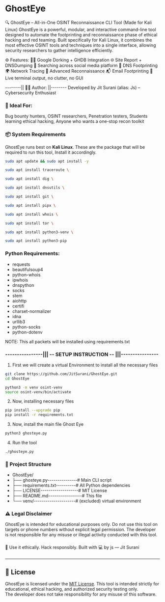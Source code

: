 # GhostEye

🔍 GhostEye – All-in-One OSINT Reconnaissance CLI Tool (Made for Kali Linux)
GhostEye is a powerful, modular, and interactive command-line tool designed to automate the footprinting and reconnaissance phase of ethical hacking and red teaming. Built specifically for Kali Linux, it combines the most effective OSINT tools and techniques into a single interface, allowing security researchers to gather intelligence efficiently.

⚙️ Features:
🕵️‍♂️ Google Dorking + GHDB Integration
🌐 Site Report + DNSDumping
👤 Searching across social media platform
📡 DNS Footprinting 
🌍 Network Tracing
🎯 Advanced Reconnaissance
📬 Email Footprinting 
🧠 Live terminal output, no clutter, no GUI


--------|| 🧑‍💻 Author: ||--------
Developed by Jit Surani (alias: Js) – Cybersecurity Enthusiast

### 🧠 Ideal For:
Bug bounty hunters, 
OSINT researchers, 
Penetration testers, 
Students learning ethical hacking, 
Anyone who wants a one-stop recon toolkit

### 📦 System Requirements

GhostEye runs best on **Kali Linux**. 
These are the package that will be required to run this tool, Install it accordingly.
```bash
sudo apt update && sudo apt install -y
```
```bash
sudo apt install traceroute \
```
```bash
sudo apt install dig \
```
```bash
sudo apt install dnsutils \
```
```bash
sudo apt install git \
```
```bash
sudo apt install pipx \
```
```bash
sudo apt install whois \
```
```bash
sudo apt install tor \
```
```bash
sudo apt install python3-venv \
```
```bash
sudo apt install python3-pip
```

### Python Requirements:
- requests
- beautifulsoup4
- python-whois
- ipwhois
- dnspython
- socks
- stem
- aiohttp
- certifi
- charset-normalizer
- idna
- urllib3
- python-socks
- python-dotenv

NOTE: This all packets will be installed using requirements.txt

### ----------------||| -- SETUP INSTRUCTION -- |||----------------

1) First we will create a virtual Environment to install all the necessary files
```bash
git clone https://github.com/JitSurani/GhostEye.git
cd GhostEye
```
```bash
python3 -m venv osint-venv
source osint-venv/bin/activate
```

2) Now, installing necessary files
```bash
pip install --upgrade pip
pip install -r requirements.txt
```

3) Now, install the main file Ghost Eye
```bash
python3 ghosteye.py
```

4) Run the tool
```bash
./ghosteye.py
```


### 📁 Project Structure
- GhostEye/
- ├── ghosteye.py---------------# Main CLI script
- ├── requirements.txt----------# All Python dependencies
- ├── LICENSE-------------------# MIT License
- ├── README.md-----------------# This file 
- └── venv/---------------------# (excluded) virtual environment



### ⚠️ Legal Disclaimer
GhostEye is intended for educational purposes only.
Do not use this tool on targets or phone numbers without explicit legal permission.
The developer is not responsible for any misuse or illegal activity conducted with this tool.


###
🔐 Use it ethically. Hack responsibly.
Built with 💻 by js — Jit Surani
###
---
## 📜 License

GhostEye is licensed under the [MIT License](LICENSE).
This tool is intended strictly for educational, ethical hacking, and authorized security testing only.  
The developer does not take responsibility for any misuse of this software.



